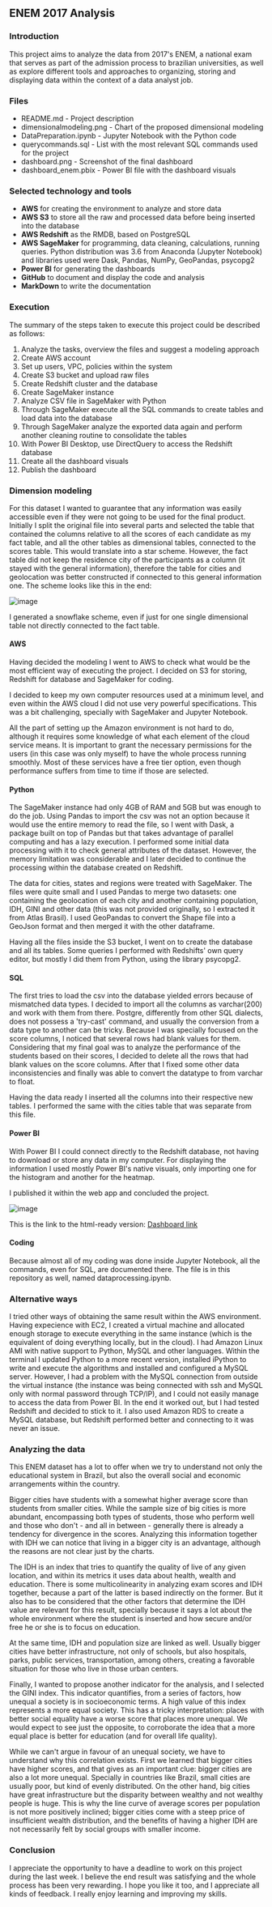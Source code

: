 ## ENEM 2017 Analysis

### Introduction

This project aims to analyze the data from 2017's ENEM, a national exam that serves as part of the admission process to brazilian universities, as well as explore different tools and approaches to organizing, storing and displaying data within the context of a data analyst job.

### Files

- README.md - Project description
- dimensionalmodeling.png - Chart of the proposed dimensional modeling
- DataPreparation.ipynb - Jupyter Notebook with the Python code
- querycommands.sql - List with the most relevant SQL commands used for the project
- dashboard.png - Screenshot of the final dashboard
- dashboard_enem.pbix - Power BI file with the dashboard visuals

### Selected technology and tools

- **AWS** for creating the environment to analyze and store data
- **AWS S3** to store all the raw and processed data before being inserted into the database
- **AWS Redshift** as the RMDB, based on PostgreSQL
- **AWS SageMaker** for programming, data cleaning, calculations, running queries. Python distribution was 3.6 from Anaconda (Jupyter Notebook) and libraries used were Dask, Pandas, NumPy, GeoPandas, psycopg2
- **Power BI** for generating the dashboards
- **GitHub** to document and display the code and analysis
- **MarkDown** to write the documentation

### Execution

The summary of the steps taken to execute this project could be described as follows:

1. Analyze the tasks, overview the files and suggest a modeling approach
2. Create AWS account
3. Set up users, VPC, policies within the system
4. Create S3 bucket and upload raw files
5. Create Redshift cluster and the database
6. Create SageMaker instance
7. Analyze CSV file in SageMaker with Python
8. Through SageMaker execute all the SQL commands to create tables and load data into the database
9. Through SageMaker analyze the exported data again and perform another cleaning routine to consolidate the tables
10. With Power BI Desktop, use DirectQuery to access the Redshift database
11. Create all the dashboard visuals
12. Publish the dashboard

### Dimension modeling

For this dataset I wanted to guarantee that any information was easily accessible even if they were not going to be used for the final product. Initially I split the original file into several parts and selected the table that contained the columns relative to all the scores of each candidate as my fact table, and all the other tables as dimensional tables, connected to the scores table. This would translate into a star scheme. However, the fact table did not keep the residence city of the participants as a column (it stayed with the general information), therefore the table for cities and geolocation was better constructed if connected to this general information one. The scheme looks like this in the end:

![image](https://github.com/eduardoansi/enem2017/blob/master/dimensionalmodeling.png)

I generated a snowflake scheme, even if just for one single dimensional table not directly connected to the fact table.

#### AWS ####

Having decided the modeling I went to AWS to check what would be the most efficient way of executing the project. I decided on S3 for storing, Redshift for database and SageMaker for coding.

I decided to keep my own computer resources used at a minimum level, and even within the AWS cloud I did not use very powerful specifications. This was a bit challenging, specially with SageMaker and Jupyter Notebook.

All the part of setting up the Amazon environment is not hard to do, although it requires some knowledge of what each element of the cloud service means. It is important to grant the necessary permissions for the users (in this case was only myself) to have the whole process running smoothly. Most of these services have a free tier option, even though performance suffers from time to time if those are selected.

#### Python ####

The SageMaker instance had only 4GB of RAM and 5GB but was enough to do the job. Using Pandas to import the csv was not an option because it would use the entire memory to read the file, so I went with Dask, a package built on top of Pandas but that takes advantage of parallel computing and has a lazy execution. I performed some initial data processing with it to check general attributes of the dataset. However, the memory limitation was considerable and I later decided to continue the processing within the database created on Redshift.

The data for cities, states and regions were treated with SageMaker. The files were quite small and I used Pandas to merge two datasets: one containing the geolocation of each city and another containing population, IDH, GINI and other data (this was not provided originally, so I extracted it from Atlas Brasil). I used GeoPandas to convert the Shape file into a GeoJson format and then merged it with the other dataframe.

Having all the files inside the S3 bucket, I went on to create the database and all its tables. Some queries I performed with Redshifts' own query editor, but mostly I did them from Python, using the library psycopg2.

#### SQL ####

The first tries to load the csv into the database yielded errors because of mismatched data types. I decided to import all the columns as varchar(200) and work with them from there. Postgre, differently from other SQL dialects, does not possess a 'try-cast' command, and usually the conversion from a data type to another can be tricky. Because I was specially focused on the score columns, I noticed that several rows had blank values for them. Considering that my final goal was to analyze the performance of the students based on their scores, I decided to delete all the rows that had blank values on the score columns. After that I fixed some other data inconsistencies and finally was able to convert the datatype to from varchar to float.

Having the data ready I inserted all the columns into their respective new tables. I performed the same with the cities table that was separate from this file.

#### Power BI ####

With Power BI I could connect directly to the Redshift database, not having to download or store any data in my computer. For displaying the information I used mostly Power BI's native visuals, only importing one for the histogram and another for the heatmap.

I published it within the web app and concluded the project.

![image](https://github.com/eduardoansi/enem2017/blob/master/dashboard.png)

This is the link to the html-ready version: [Dashboard link](https://app.powerbi.com/view?r=eyJrIjoiNWE4NTkxYjUtMjhjNy00YjEyLTllOGUtNDdkNmQ2YjZiNzBmIiwidCI6IjI5ZTY1ZjJhLTIxNGQtNDhjYi1iYTFkLTMzNmJmZmMxYjUyNCJ9&pageName=ReportSection)

#### Coding ####

Because almost all of my coding was done inside Jupyter Notebook, all the commands, even for SQL, are documented there. The file is in this repository as well, named dataprocessing.ipynb.

### Alternative ways ###

I tried other ways of obtaining the same result within the AWS environment. Having expecience with EC2, I created a virtual machine and allocated enough storage to execute everything in the same instance (which is the equivalent of doing everything locally, but in the cloud). I had Amazon Linux AMI with native support to Python, MySQL and other languages. Within the terminal I updated Python to a more recent version, installed iPython to write and execute the algorithms and installed and configured a MySQL server. However, I had a problem with the MySQL connection from outside the virtual instance (the instance was being connected with ssh and MySQL only with normal password through TCP/IP), and I could not easily manage to access the data from Power BI. In the end it worked out, but I had tested Redshift and decided to stick to it. I also used Amazon RDS to create a MySQL database, but Redshift performed better and connecting to it was never an issue.

### Analyzing the data ###

This ENEM dataset has a lot to offer when we try to understand not only the educational system in Brazil, but also the overall social and economic arrangements within the country.

Bigger cities have students with a somewhat higher average score than students from smaller cities. While the sample size of big cities is more abundant, encompassing both types of students, those who perform well and those who don't - and all in between - generally there is already a tendency for divergence in the scores. Analyzing this information together with IDH we can notice that living in a bigger city is an advantage, although the reasons are not clear just by the charts.

The IDH is an index that tries to quantify the quality of live of any given location, and within its metrics it uses data about health, wealth and education. There is some multicolinearity in analyzing exam scores and IDH together, because a part of the latter is based indirectly on the former. But it also has to be considered that the other factors that determine the IDH value are relevant for this result, specially because it says a lot about the whole environment where the student is inserted and how secure and/or free he or she is to focus on education.

At the same time, IDH and population size are linked as well. Usually bigger cities have better infrastructure, not only of schools, but also hospitals, parks, public services, transportation, among others, creating a favorable situation for those who live in those urban centers.

Finally, I wanted to propose another indicator for the analysis, and I selected the GINI index. This indicator quantifies, from a series of factors, how unequal a society is in socioeconomic terms. A high value of this index represents a more equal society. This has a tricky interpretation: places with better social equality have a worse score that places more unequal. We would expect to see just the opposite, to corroborate the idea that a more equal place is better for education (and for overall life quality).

While we can't argue in favour of an unequal society, we have to understand why this correlation exists. First we learned that bigger cities have higher scores, and that gives as an important clue: bigger cities are also a lot more unequal. Specially in countries like Brazil, small cities are usually poor, but kind of evenly distributed. On the other hand, big cities have great infrastructure but the disparity between wealthy and not wealthy people is huge. This is why the line curve of average scores per population is not more positively inclined; bigger cities come with a steep price of insufficient wealth distribution, and the benefits of having a higher IDH are not necessarily felt by social groups with smaller income.

### Conclusion

I appreciate the opportunity to have a deadline to work on this project during the last week. I believe the end result was satisfying and the whole process has been very rewarding. I hope you like it too, and I appreciate all kinds of feedback. I really enjoy learning and improving my skills.
